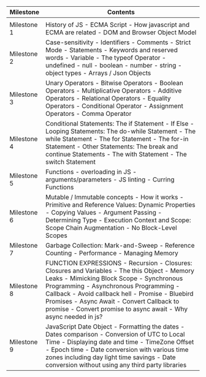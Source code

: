 | Milestone     | Contents                                                                                       |
|---------------|------------------------------------------------------------------------------------------------|
|               |                                                                                                |
| Milestone 1    | History of JS - ECMA Script - How javascript and ECMA are related - DOM and Browser Object Model |
| Milestone 2    | Case-sensitivity - Identifiers - Comments - Strict Mode - Statements - Keywords and reserved words - Variable - The typeof Operator - undefined - null - boolean - number - string - object types - Arrays / Json Objects |
| Milestone 3    | Unary Operators - Bitwise Operators - Boolean Operators - Multiplicative Operators - Additive Operators - Relational Operators - Equality Operators - Conditional Operator - Assignment Operators - Comma Operator |
| Milestone 4    | Conditional Statements: The if Statement - If Else - Looping Statements: The do-while Statement - The while Statement - The for Statement - The for-in Statement - Other Statements: The break and continue Statements - The with Statement - The switch Statement |
| Milestone 5    | Functions - overloading in JS - arguments/parameters - JS linting - Curring Functions |
| Milestone 6    | Mutable / Immutable concepts - How it works - Primitive and Reference Values: Dynamic Properties - Copying Values - Argument Passing - Determining Type - Execution Context and Scope: Scope Chain Augmentation - No Block-Level Scopes |
| Milestone 7    | Garbage Collection: Mark-and-Sweep - Reference Counting - Performance - Managing Memory |
| Milestone 8    | FUNCTION EXPRESSIONS - Recursion - Closures: Closures and Variables - The this Object - Memory Leaks - Mimicking Block Scope - Synchronous Programming - Asynchronous Programming - Callback - Avoid callback hell - Promise - Bluebird Promises - Async Await - Convert Callback to promise - Convert promise to async await - Why async needed in js? |
| Milestone 9    | JavaScript Date Object - Formatting the dates - Dates comparison - Conversion of UTC to Local Time - Displaying date and time - TimeZone Offset - Epoch time - Date conversion with various time zones including day light time savings - Date conversion without using any third party libraries |
